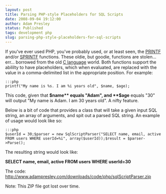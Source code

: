 ```yaml
---
layout: post
title: Parsing PHP-style Placeholders for SQL Scripts
date: 2008-09-04 19:12:00
author: Adam Presley
status: Published
tags: development php
slug: parsing-php-style-placeholders-for-sql-scripts
---
```


If you've ever used PHP, you've probably used, or at least seen, the
[PRINTF](http://us2.php.net/manual/en/function.printf.php) and/or 
[SPRINTF](http://us2.php.net/manual/en/function.sprintf.php) functions. These oldie, but goodie,
functions are stolen... err... borrowed from the old [C language](http://en.wikipedia.org/wiki/C_language)
world. Both functions support the abililty to have placeholders, which
when evaluated, are replaced with the value in a comma-delimited list in
the appropriate position. For example:  

    :::php
    printf("My name is %s. I am %i years old", $name, $age);
  
This code, given that **$name** equals "Adam", and **$age** equals
"30" will output "My name is Adam. I am 30 years old". A nifty feature.  
  
Below is a bit of code that provides a class that will take a given
input SQL string, an array of arguments, and spit out a parsed SQL
string. An example of usage would look like so:  

    :::php
    $userId = 30;$parser = new SqlScriptParser("SELECT name, email, active FROM users WHERE userId=%i", array($userId));$result = $parser->Parse();

The resulting string would look like:  
  
**SELECT name, email, active FROM users WHERE userId=30**  
  
The code:
http://www.adampresley.com/downloads/code/php/sqlScriptParser.zip

Note: This ZIP file got lost over time.
